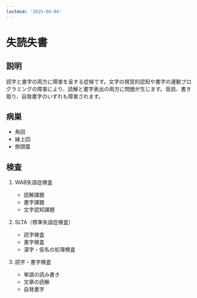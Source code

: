 ```yaml
---
lastmod: '2025-04-04'
---
```


# 失読失書

## 説明

読字と書字の両方に障害を呈する症候です。文字の視覚的認知や書字の運動プログラミングの障害により、読解と書字表出の両方に問題が生じます。音読、書き取り、自発書字のいずれも障害されます。

## 病巣

- 角回
- 縁上回
- 側頭葉

## 検査

1. WAB失語症検査

   - 読解課題
   - 書字課題
   - 文字認知課題

2. SLTA（標準失語症検査）

   - 読字検査
   - 書字検査
   - 漢字・仮名の処理検査

3. 読字・書字検査
   - 単語の読み書き
   - 文章の読解
   - 自発書字
